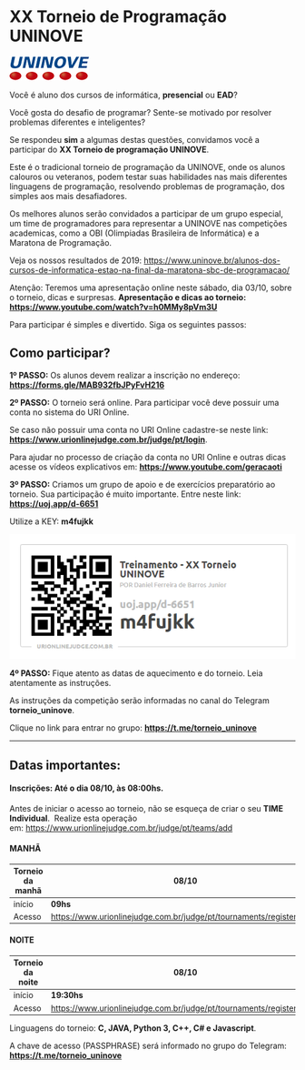 # **XX Torneio de Programação UNINOVE**
![UNINOVE](https://github.com/uninove-informatica/torneio-de-programacao-uninove/blob/master/uninove.png)

Você é aluno dos cursos de informática, **presencial** ou **EAD**? 

Você gosta do desafio de programar? Sente-se motivado por resolver problemas diferentes e inteligentes?


Se respondeu **sim** a algumas destas questões, convidamos você a participar do **XX Torneio de programação UNINOVE**.


Este é o tradicional torneio de programação da UNINOVE, onde os alunos calouros ou veteranos, podem testar suas habilidades nas mais diferentes linguagens de programação, resolvendo problemas  de programação, dos simples aos mais desafiadores.


Os melhores alunos serão convidados a participar de um grupo especial, um time de programadores para representar a UNINOVE nas competições academicas, como a OBI (Olimpiadas Brasileira de Informática) e a Maratona de Programação.

Veja os nossos resultados de 2019: 
https://www.uninove.br/alunos-dos-cursos-de-informatica-estao-na-final-da-maratona-sbc-de-programacao/

Atenção: Teremos uma apresentação online neste sábado, dia 03/10, sobre o torneio, dicas e surpresas.
**Apresentação e dicas ao torneio: https://www.youtube.com/watch?v=h0MMy8pVm3U**  


Para participar é simples e divertido. Siga os seguintes passos:



## Como participar?

**1º PASSO:**
Os alunos devem realizar a inscrição no endereço: **https://forms.gle/MAB932fbJPyFvH216**

**2º PASSO:**
O torneio será online. 
Para participar você deve possuir uma conta no sistema do URI Online.

Se caso não possuir uma conta no URI Online cadastre-se neste link: **https://www.urionlinejudge.com.br/judge/pt/login**.

Para ajudar no processo de criação da conta no URI Online e outras dicas acesse os vídeos explicativos em: **https://www.youtube.com/geracaoti**

**3º PASSO:**
Criamos um grupo de apoio e de exercícios preparatório ao torneio.
Sua participação é muito importante. Entre neste link: **https://uoj.app/d-6651**

Utilize a KEY: **m4fujkk**


![Grupo de apoio](https://github.com/uninove-informatica/torneio-de-programacao-uninove/blob/master/inscricao_XX_Torneio.PNG)

**4º PASSO:**
Fique atento as datas de aquecimento e do torneio. 
Leia atentamente as instruções.

As instruções da competição serão informadas no canal do Telegram **torneio_uninove**.

Clique no link para entrar no grupo: **https://t.me/torneio_uninove**


-------------------

## Datas importantes:
#### Inscrições: Até o dia **08/10**, às 08:00hs.

Antes de iniciar o acesso ao torneio, não se esqueça de criar o seu **TIME Individual**. 
Realize esta operação em: https://www.urionlinejudge.com.br/judge/pt/teams/add

#### MANHÃ

| Torneio da **manhã**  |  **08/10**   |
| ------------ | ------------ |
| início |  **09hs** |
| Acesso | https://www.urionlinejudge.com.br/judge/pt/tournaments/register/4135   |

#### NOITE

| Torneio da **noite**  |  **08/10**   |
| ------------ | ------------ |
| início |  **19:30hs** |
| Acesso | https://www.urionlinejudge.com.br/judge/pt/tournaments/register/4136  |

Linguagens do torneio: **C, JAVA, Python 3, C++, C# e Javascript**. 


A chave de acesso (PASSPHRASE) será informado no grupo do Telegram: **https://t.me/torneio_uninove**

